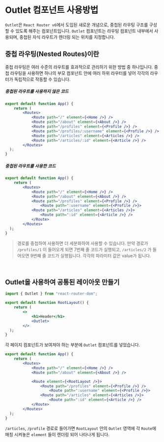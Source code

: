 # Outlet 컴포넌트 사용방법

`Outlet`은 `React Router v6`에서 도입된 새로운 개념으로, 중첩된 라우팅 구조를 구성할 수 있도록 해주는 컴포넌트입니다. `Outlet` 컴포넌트는 라우팅 컴포넌트 내부에서 사용되며, 중첩된 자식 라우트가 렌더링 되는 위치를 지정합니다.
<br />

## 중첩 라우팅(Nested Routes)이란

중첩 라우팅은 여러 수준의 라우트를 효과적으로 관리하기 위한 방법 중 하나입니다. 중첩 라우팅을 사용하면 하나의 부모 컴포넌트 안에 여러 하위 라우터를 넣어 각각의 라우터가 독립적으로 작동할 수 있습니다.
<br>

##### 중첩된 라우트를 사용하지 않은 코드

```jsx
export default function App() {
    return (
        <Routes>
            <Route path="/" element={<Home />} />
            <Route path="/about" element={<About />} />
            <Route path="/profiles" element={<Profile />} />
            <Route path="/profiles/:username" element={<Profile />} />
            <Route path="/articles" element={<Articles />} />
            <Route path="/articles/:id" element={<Article />} />
        </Routes>
  );
}
```

##### 중첩된 라우트를 사용한 코드

```jsx
export default function App() {
    return (
        <Routes>
            <Route path="/" element={<Home />} />
            <Route path="/about" element={<About />} />
            <Route path="/profiles" element={<Profile />} />
                <Route path=":username" element={<Profile />}>
            <Route path="/articles" element={<Articles />}>
                <Route path=":id" element={<Article />} />
            </Route>
        </Routes>
  );
}
```

> 경로를 중첩하여 사용하면 더 세분화하여 사용할 수 있습니다. 만약 경로가 `/profiles/1` 이 들어오게 되면 7번째 줄 코드가 실행되고, `/articles/2` 가 들어오면 9번째 줄 코드가 실행됩니다. 각각의 파라미터 값은 value가 됩니다.

<br>

## Outlet을 사용하여 공통된 레이아웃 만들기

```jsx
import { Outlet } from "react-router-dom";

export default function RootLayout() {
    return (
        <>
            <h1>Header</h1>
            <Outlet>
        </>
  );
}
```

각 페이지 컴포넌트가 보여져야 하는 부분에 `Outlet` 컴포넌트를 넣었습니다.

```jsx
export default function App() {
    return (
        <Routes>
            <Route path="/" element={<Home />} />
            <Route path="/about" element={<About />} />

            <Route element={<RootLayout />}>
                <Route path="/profiles" element={<Profile />} />
                    <Route path=":username" element={<Profile />}>
                <Route path="/articles" element={<Articles />}>
                    <Route path=":id" element={<Article />} />
            </Route>
        </Routes>
  );
}
```

`/articles`, `/profile` 경로로 들어가면 `RootLayout` 안의 `Outlet` 영역에 각 `Route`에 매칭 시켜놓은 `element` 들이 렌더링 되어 나타나게 됩니다.
